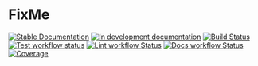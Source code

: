 # FixMe

[![Stable Documentation](https://img.shields.io/badge/docs-stable-blue.svg)](https://CasBex.github.io/FixMe.jl/stable)
[![In development documentation](https://img.shields.io/badge/docs-dev-blue.svg)](https://CasBex.github.io/FixMe.jl/dev)
[![Build Status](https://github.com/CasBex/FixMe.jl/workflows/Test/badge.svg)](https://github.com/CasBex/FixMe.jl/actions)
[![Test workflow status](https://github.com/CasBex/FixMe.jl/actions/workflows/Test.yml/badge.svg?branch=main)](https://github.com/CasBex/FixMe.jl/actions/workflows/Test.yml?query=branch%3Amain)
[![Lint workflow Status](https://github.com/CasBex/FixMe.jl/actions/workflows/Lint.yml/badge.svg?branch=main)](https://github.com/CasBex/FixMe.jl/actions/workflows/Lint.yml?query=branch%3Amain)
[![Docs workflow Status](https://github.com/CasBex/FixMe.jl/actions/workflows/Docs.yml/badge.svg?branch=main)](https://github.com/CasBex/FixMe.jl/actions/workflows/Docs.yml?query=branch%3Amain)
[![Coverage](https://codecov.io/gh/CasBex/FixMe.jl/branch/main/graph/badge.svg)](https://codecov.io/gh/CasBex/FixMe.jl)
